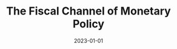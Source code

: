 ---
# Documentation: https://sourcethemes.com/academic/docs/managing-content/

title: "The Fiscal Channel of Monetary Policy"
authors: ["Frederik Kurcz"]
date: 2023-01-01
doi: ""

# Schedule page publish date (NOT publication's date).
publishDate: 2024-03-01

# Publication type.
# Legend: 0 = Uncategorized; 1 = Conference paper; 2 = Journal article;
# 3 = Preprint / Working Paper; 4 = Report; 5 = Book; 6 = Book section;
# 7 = Thesis; 8 = Patent
publication_types: ["4"]

# Publication name and optional abbreviated publication name.
publication: "Draft coming soon!" #  "***Economic Journal***, 133(652), pp. 1318-1347"
publication_short: ""

abstract: ""

# Summary. An optional shortened abstract.
summary: ""

tags: ["select"]
categories: []
featured: false

# Custom links (optional).
#   Uncomment and edit lines below to show custom links.
links:
- name: Work in progress
  url: ""
#- name: Ungated
#  url: files/BBEG_2018wp.pdf
#- name: Earlier CEPR DP9702
#  url: "https://cepr.org/active/publications/discussion_papers/dp.php?dpno=9702"
#- name: Earlier NBER WP19180
#  url: "https://www.nber.org/papers/w19180"
# url: "https://doi.org/10.1016/j.jmoneco.2018.07.013"
#  icon_pack: fab
#  icon: twitter

url_pdf:
url_code:
url_dataset:
url_poster:
url_project:
url_slides:
url_source:
url_video:

# Featured image
# To use, add an image named `featured.jpg/png` to your page's folder.
# Focal points: Smart, Center, TopLeft, Top, TopRight, Left, Right, BottomLeft, Bottom, BottomRight.
image:
  caption: ""
  focal_point: ""
  preview_only: false

# Associated Projects (optional).
#   Associate this publication with one or more of your projects.
#   Simply enter your project's folder or file name without extension.
#   E.g. `internal-project` references `content/project/internal-project/index.md`.
#   Otherwise, set `projects: []`.
projects: []

# Slides (optional).
#   Associate this publication with Markdown slides.
#   Simply enter your slide deck's filename without extension.
#   E.g. `slides: "example"` references `content/slides/example/index.md`.
#   Otherwise, set `slides: ""`.
slides: ""
---